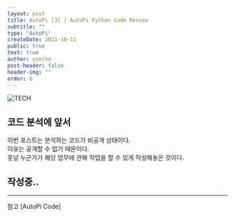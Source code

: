 ```yaml
---
layout: post
title: AutoPi [3] | AutoPi Python Code Review
subtitle: ""
type: "AutoPi"
createDate: 2021-10-11
public: true
text: true
author: yoncho
post-header: false
header-img: ""
order: 6
---
```


![TECH](https://user-images.githubusercontent.com/44021629/136679844-86de74a6-106c-4914-85d5-551815655837.PNG)  

## 코드 분석에 앞서
이번 포스트는 분석하는 코드가 비공개 상태이다.  
이유는 공개할 수 없기 때문이다.   
훗날 누군가가 해당 업무에 관해 작업을 할 수 있게 작성해놓은 것이다.   
 

## 작성중..




<hr>
참고   
[AutoPi Code]  
  






